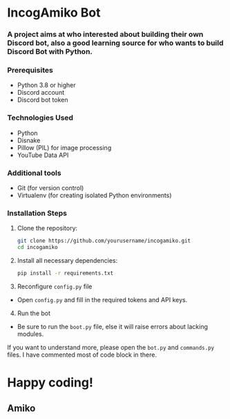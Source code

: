 # IncogAmiko Bot 
### A project aims at who interested about building their own Discord bot, also a good learning source for who wants to build Discord Bot with Python.

### Prerequisites
- Python 3.8 or higher
- Discord account
- Discord bot token

### Technologies Used
- Python
- Disnake
- Pillow (PIL) for image processing
- YouTube Data API
### Additional tools
- Git (for version control)
- Virtualenv (for creating isolated Python environments)

### Installation Steps
1. Clone the repository:
    ```sh
    git clone https://github.com/yourusername/incogamiko.git
    cd incogamiko
    ```
2. Install all necessary dependencies:
    ```sh
    pip install -r requirements.txt
    ```

3. Reconfigure `config.py` file
- Open `config.py` and fill in the required tokens and API keys.

4. Run the bot
- Be sure to run the `boot.py` file, else it will raise errors about lacking modules.

If you want to understand more, please open the `bot.py` and `commands.py` files. I have commented most of code block in there.

# Happy coding!
## Amiko
